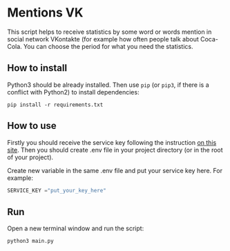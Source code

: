 # Mentions VK

This script helps to receive statistics by some word or words mention in social network VKontakte (for example how often
people talk about Coca-Cola. 
You can choose the period for what you need the statistics.

## How to install

Python3 should be already installed. 
Then use `pip` (or `pip3`, if there is a conflict with Python2) to install dependencies:
```
pip install -r requirements.txt
```
## How to use

Firstly you should receive the service key following the instruction
[on this site](https://dev.vk.com/en/api/getting-started). Then you should create .env file in your project directory
(or in the root of your project).

Create new variable in the same .env file and put your service key here. For example:

```python 
SERVICE_KEY ="put_your_key_here"
```
## Run

Open a new terminal window and run the script:

```python
python3 main.py
```